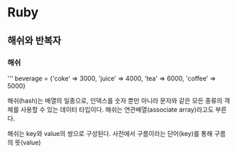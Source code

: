 
# Ruby
## 해쉬와 반복자
### 해쉬
'''
    beverage = {'coke' => 3000, 'juice' => 4000, 'tea' => 6000, 'coffee' => 5000}

해쉬(hash)는 배열의 일종으로, 인덱스를 숫자 뿐만 아니라 문자와 같은 모든 종류의 객체를 사용할 수 있는 데이터 타입이다. 해쉬는 연관배열(associate array)라고도 부른다.

해쉬는 key와 value의 쌍으로 구성된다. 사전에서 구름이라는 단어(key)를 통해 구름의 뜻(value)
<!--stackedit_data:
eyJoaXN0b3J5IjpbLTE1OTE4ODk3MzVdfQ==
-->
